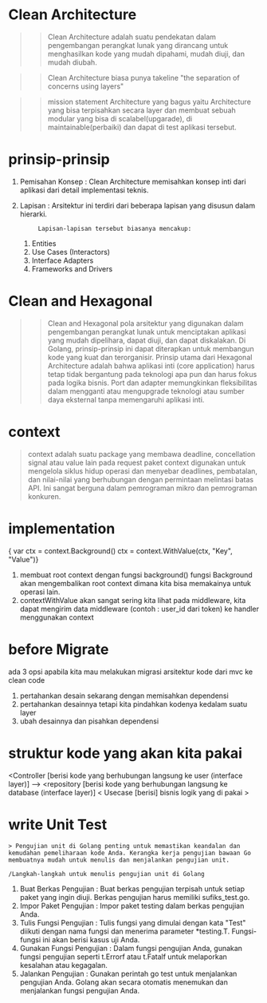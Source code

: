 # Clean Architecture
>> Clean Architecture adalah suatu pendekatan dalam pengembangan perangkat lunak yang dirancang untuk menghasilkan kode yang mudah dipahami, mudah diuji, dan mudah diubah. 

>> Clean Architecture biasa punya takeline "the separation of concerns using layers" 

>> mission statement
Architecture yang bagus yaitu Architecture yang bisa terpisahkan secara layer dan membuat sebuah modular yang bisa di scalabel(upgarade), di maintainable(perbaiki) dan dapat di test aplikasi tersebut.

# prinsip-prinsip 
1. Pemisahan Konsep     : Clean Architecture memisahkan konsep inti dari aplikasi dari detail implementasi teknis.
2. Lapisan              : Arsitektur ini terdiri dari beberapa lapisan yang disusun dalam hierarki.
            
            Lapisan-lapisan tersebut biasanya mencakup:

    1. Entities
    2. Use Cases (Interactors)
    3. Interface Adapters
    4. Frameworks and Drivers

 # Clean and Hexagonal

 >> Clean and Hexagonal  pola arsitektur yang digunakan dalam pengembangan perangkat lunak untuk menciptakan aplikasi yang mudah dipelihara, dapat diuji, dan dapat diskalakan. Di Golang, prinsip-prinsip ini dapat diterapkan untuk membangun kode yang kuat dan terorganisir.
 > Prinsip utama dari Hexagonal Architecture adalah bahwa aplikasi inti (core application) harus tetap tidak bergantung pada teknologi apa pun dan harus fokus pada logika bisnis. 
> Port dan adapter memungkinkan fleksibilitas dalam mengganti atau mengupgrade teknologi atau sumber daya eksternal tanpa memengaruhi aplikasi inti.
 # context 
 > context adalah suatu package yang membawa deadline, concellation signal atau value lain pada request
 > paket context digunakan untuk mengelola siklus hidup operasi dan menyebar deadlines, pembatalan, dan nilai-nilai yang berhubungan dengan permintaan melintasi batas API. Ini sangat berguna dalam pemrograman mikro dan pemrograman konkuren.
 # implementation 
 { var ctx = context.Background()
    ctx = context.WithValue(ctx, "Key", "Value")}
 1. membuat root context dengan fungsi background()
 fungsi Background akan mengembalikan root context dimana kita bisa memakainya untuk operasi lain.
 2. contextWithValue akan sangat sering kita lihat pada middleware, kita dapat mengirim data middleware (contoh : user_id dari token) ke handler menggunakan context

 # before Migrate 
 ada 3 opsi apabila kita mau melakukan migrasi arsitektur kode dari mvc ke clean code 
 1. pertahankan desain sekarang dengan memisahkan dependensi 
 2. pertahankan desainnya tetapi kita pindahkan kodenya kedalam suatu layer 
 3. ubah desainnya dan pisahkan dependensi 

 # struktur kode yang akan kita pakai 
 <Controller [berisi kode yang berhubungan langsung ke user (interface layer)] -->
 <repository [berisi kode yang berhubungan langsung ke database (interface layer)]
 < Usecase [berisi] bisnis logik yang di pakai >


 # write Unit Test 
    > Pengujian unit di Golang penting untuk memastikan keandalan dan kemudahan pemeliharaan kode Anda. Kerangka kerja pengujian bawaan Go membuatnya mudah untuk menulis dan menjalankan pengujian unit.
    
    /Langkah-langkah untuk menulis pengujian unit di Golang

1. Buat Berkas Pengujian    : Buat berkas pengujian terpisah untuk setiap paket yang ingin diuji. Berkas pengujian harus memiliki sufiks_test.go.
2. Impor Paket Pengujian    : Impor paket testing dalam berkas pengujian Anda.
3. Tulis Fungsi Pengujian   : Tulis fungsi yang dimulai dengan kata "Test" diikuti dengan nama fungsi dan menerima parameter *testing.T. Fungsi-fungsi ini akan berisi kasus uji Anda.
4. Gunakan Fungsi Pengujian : Dalam fungsi pengujian Anda, gunakan fungsi pengujian seperti t.Errorf atau t.Fatalf untuk melaporkan kesalahan atau kegagalan.
5. Jalankan Pengujian       : Gunakan perintah go test untuk menjalankan pengujian Anda. Golang akan secara otomatis menemukan dan menjalankan fungsi pengujian Anda.

 